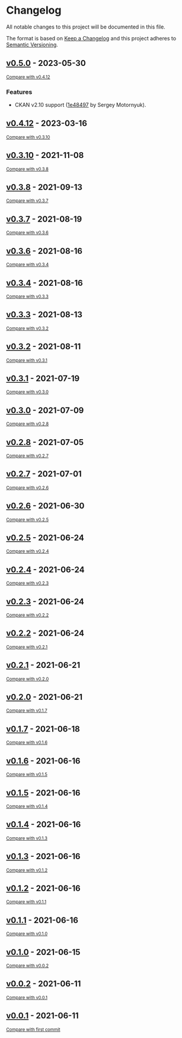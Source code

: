 # Changelog

All notable changes to this project will be documented in this file.

The format is based on [Keep a Changelog](http://keepachangelog.com/en/1.0.0/)
and this project adheres to [Semantic Versioning](http://semver.org/spec/v2.0.0.html).

<!-- insertion marker -->
## [v0.5.0](https://github.com/dataShades/ckanext-search-tweaks/releases/tag/v0.5.0) - 2023-05-30

<small>[Compare with v0.4.12](https://github.com/dataShades/ckanext-search-tweaks/compare/v0.4.12...v0.5.0)</small>

### Features

- CKAN v2.10 support ([1e48497](https://github.com/dataShades/ckanext-search-tweaks/commit/1e48497301ea2fe488709b08958c427c7c63c79d) by Sergey Motornyuk).

## [v0.4.12](https://github.com/dataShades/ckanext-search-tweaks/releases/tag/v0.4.12) - 2023-03-16

<small>[Compare with v0.3.10](https://github.com/dataShades/ckanext-search-tweaks/compare/v0.3.10...v0.4.12)</small>

## [v0.3.10](https://github.com/dataShades/ckanext-search-tweaks/releases/tag/v0.3.10) - 2021-11-08

<small>[Compare with v0.3.8](https://github.com/dataShades/ckanext-search-tweaks/compare/v0.3.8...v0.3.10)</small>

## [v0.3.8](https://github.com/dataShades/ckanext-search-tweaks/releases/tag/v0.3.8) - 2021-09-13

<small>[Compare with v0.3.7](https://github.com/dataShades/ckanext-search-tweaks/compare/v0.3.7...v0.3.8)</small>

## [v0.3.7](https://github.com/dataShades/ckanext-search-tweaks/releases/tag/v0.3.7) - 2021-08-19

<small>[Compare with v0.3.6](https://github.com/dataShades/ckanext-search-tweaks/compare/v0.3.6...v0.3.7)</small>

## [v0.3.6](https://github.com/dataShades/ckanext-search-tweaks/releases/tag/v0.3.6) - 2021-08-16

<small>[Compare with v0.3.4](https://github.com/dataShades/ckanext-search-tweaks/compare/v0.3.4...v0.3.6)</small>

## [v0.3.4](https://github.com/dataShades/ckanext-search-tweaks/releases/tag/v0.3.4) - 2021-08-16

<small>[Compare with v0.3.3](https://github.com/dataShades/ckanext-search-tweaks/compare/v0.3.3...v0.3.4)</small>

## [v0.3.3](https://github.com/dataShades/ckanext-search-tweaks/releases/tag/v0.3.3) - 2021-08-13

<small>[Compare with v0.3.2](https://github.com/dataShades/ckanext-search-tweaks/compare/v0.3.2...v0.3.3)</small>

## [v0.3.2](https://github.com/dataShades/ckanext-search-tweaks/releases/tag/v0.3.2) - 2021-08-11

<small>[Compare with v0.3.1](https://github.com/dataShades/ckanext-search-tweaks/compare/v0.3.1...v0.3.2)</small>

## [v0.3.1](https://github.com/dataShades/ckanext-search-tweaks/releases/tag/v0.3.1) - 2021-07-19

<small>[Compare with v0.3.0](https://github.com/dataShades/ckanext-search-tweaks/compare/v0.3.0...v0.3.1)</small>

## [v0.3.0](https://github.com/dataShades/ckanext-search-tweaks/releases/tag/v0.3.0) - 2021-07-09

<small>[Compare with v0.2.8](https://github.com/dataShades/ckanext-search-tweaks/compare/v0.2.8...v0.3.0)</small>

## [v0.2.8](https://github.com/dataShades/ckanext-search-tweaks/releases/tag/v0.2.8) - 2021-07-05

<small>[Compare with v0.2.7](https://github.com/dataShades/ckanext-search-tweaks/compare/v0.2.7...v0.2.8)</small>

## [v0.2.7](https://github.com/dataShades/ckanext-search-tweaks/releases/tag/v0.2.7) - 2021-07-01

<small>[Compare with v0.2.6](https://github.com/dataShades/ckanext-search-tweaks/compare/v0.2.6...v0.2.7)</small>

## [v0.2.6](https://github.com/dataShades/ckanext-search-tweaks/releases/tag/v0.2.6) - 2021-06-30

<small>[Compare with v0.2.5](https://github.com/dataShades/ckanext-search-tweaks/compare/v0.2.5...v0.2.6)</small>

## [v0.2.5](https://github.com/dataShades/ckanext-search-tweaks/releases/tag/v0.2.5) - 2021-06-24

<small>[Compare with v0.2.4](https://github.com/dataShades/ckanext-search-tweaks/compare/v0.2.4...v0.2.5)</small>

## [v0.2.4](https://github.com/dataShades/ckanext-search-tweaks/releases/tag/v0.2.4) - 2021-06-24

<small>[Compare with v0.2.3](https://github.com/dataShades/ckanext-search-tweaks/compare/v0.2.3...v0.2.4)</small>

## [v0.2.3](https://github.com/dataShades/ckanext-search-tweaks/releases/tag/v0.2.3) - 2021-06-24

<small>[Compare with v0.2.2](https://github.com/dataShades/ckanext-search-tweaks/compare/v0.2.2...v0.2.3)</small>

## [v0.2.2](https://github.com/dataShades/ckanext-search-tweaks/releases/tag/v0.2.2) - 2021-06-24

<small>[Compare with v0.2.1](https://github.com/dataShades/ckanext-search-tweaks/compare/v0.2.1...v0.2.2)</small>

## [v0.2.1](https://github.com/dataShades/ckanext-search-tweaks/releases/tag/v0.2.1) - 2021-06-21

<small>[Compare with v0.2.0](https://github.com/dataShades/ckanext-search-tweaks/compare/v0.2.0...v0.2.1)</small>

## [v0.2.0](https://github.com/dataShades/ckanext-search-tweaks/releases/tag/v0.2.0) - 2021-06-21

<small>[Compare with v0.1.7](https://github.com/dataShades/ckanext-search-tweaks/compare/v0.1.7...v0.2.0)</small>

## [v0.1.7](https://github.com/dataShades/ckanext-search-tweaks/releases/tag/v0.1.7) - 2021-06-18

<small>[Compare with v0.1.6](https://github.com/dataShades/ckanext-search-tweaks/compare/v0.1.6...v0.1.7)</small>

## [v0.1.6](https://github.com/dataShades/ckanext-search-tweaks/releases/tag/v0.1.6) - 2021-06-16

<small>[Compare with v0.1.5](https://github.com/dataShades/ckanext-search-tweaks/compare/v0.1.5...v0.1.6)</small>

## [v0.1.5](https://github.com/dataShades/ckanext-search-tweaks/releases/tag/v0.1.5) - 2021-06-16

<small>[Compare with v0.1.4](https://github.com/dataShades/ckanext-search-tweaks/compare/v0.1.4...v0.1.5)</small>

## [v0.1.4](https://github.com/dataShades/ckanext-search-tweaks/releases/tag/v0.1.4) - 2021-06-16

<small>[Compare with v0.1.3](https://github.com/dataShades/ckanext-search-tweaks/compare/v0.1.3...v0.1.4)</small>

## [v0.1.3](https://github.com/dataShades/ckanext-search-tweaks/releases/tag/v0.1.3) - 2021-06-16

<small>[Compare with v0.1.2](https://github.com/dataShades/ckanext-search-tweaks/compare/v0.1.2...v0.1.3)</small>

## [v0.1.2](https://github.com/dataShades/ckanext-search-tweaks/releases/tag/v0.1.2) - 2021-06-16

<small>[Compare with v0.1.1](https://github.com/dataShades/ckanext-search-tweaks/compare/v0.1.1...v0.1.2)</small>

## [v0.1.1](https://github.com/dataShades/ckanext-search-tweaks/releases/tag/v0.1.1) - 2021-06-16

<small>[Compare with v0.1.0](https://github.com/dataShades/ckanext-search-tweaks/compare/v0.1.0...v0.1.1)</small>

## [v0.1.0](https://github.com/dataShades/ckanext-search-tweaks/releases/tag/v0.1.0) - 2021-06-15

<small>[Compare with v0.0.2](https://github.com/dataShades/ckanext-search-tweaks/compare/v0.0.2...v0.1.0)</small>

## [v0.0.2](https://github.com/dataShades/ckanext-search-tweaks/releases/tag/v0.0.2) - 2021-06-11

<small>[Compare with v0.0.1](https://github.com/dataShades/ckanext-search-tweaks/compare/v0.0.1...v0.0.2)</small>

## [v0.0.1](https://github.com/dataShades/ckanext-search-tweaks/releases/tag/v0.0.1) - 2021-06-11

<small>[Compare with first commit](https://github.com/dataShades/ckanext-search-tweaks/compare/990e2ae0dd6781a4d32d2bda6929c5ce11975703...v0.0.1)</small>

